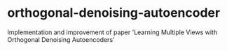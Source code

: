 # orthogonal-denoising-autoencoder
Implementation and improvement of paper 'Learning Multiple Views with Orthogonal Denoising Autoencoders'
